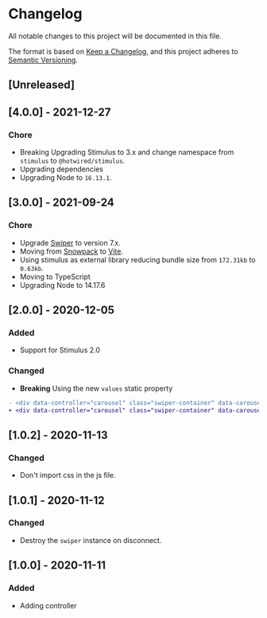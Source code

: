 # Changelog
All notable changes to this project will be documented in this file.

The format is based on [Keep a Changelog](https://keepachangelog.com/en/1.0.0/),
and this project adheres to [Semantic Versioning](https://semver.org/spec/v2.0.0.html).

## [Unreleased]

## [4.0.0] - 2021-12-27

### Chore

- Breaking Upgrading Stimulus to 3.x and change namespace from `stimulus` to `@hotwired/stimulus`.
- Upgrading dependencies
- Upgrading Node to `16.13.1`.

## [3.0.0] - 2021-09-24

### Chore

- Upgrade [Swiper](https://swiperjs.com/) to version 7.x.
- Moving from [Snowpack](https://www.snowpack.dev/) to [Vite](https://github.com/vitejs/vite).
- Using stimulus as external library reducing bundle size from `172.31kb` to `0.63kb`.
- Moving to TypeScript
- Upgrading Node to 14.17.6


## [2.0.0] - 2020-12-05

### Added

- Support for Stimulus 2.0

### Changed

- **Breaking** Using the new `values` static property

```diff
- <div data-controller="carousel" class="swiper-container" data-carousel-options="{'direction': 'vertical'}">
+ <div data-controller="carousel" class="swiper-container" data-carousel-options-value='{"direction": "vertical"}'>
```

## [1.0.2] - 2020-11-13

### Changed
- Don't import css in the js file.

## [1.0.1] - 2020-11-12

### Changed
- Destroy the `swiper` instance on disconnect.

## [1.0.0] - 2020-11-11

### Added

- Adding controller
